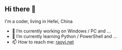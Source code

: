 ## Hi there 👋
I'm a coder, living in Hefei, China
- 🔭 I’m currently working on Windows / PC and ...
- 🌱 I’m currently learning Python / PowerShell and ...
- 📫 How to reach me: <a href="https://raoyi.net" target="_blank">raoyi.net</a>
 
<!--
**raoyi/raoyi** is a ✨ _special_ ✨ repository because its `README.md` (this file) appears on your GitHub profile.

Here are some ideas to get you started:

- 🔭 I’m currently working on ...
- 🌱 I’m currently learning ...
- 👯 I’m looking to collaborate on ...
- 🤔 I’m looking for help with ...
- 💬 Ask me about ...
- 📫 How to reach me: ...
- 😄 Pronouns: ...
- ⚡ Fun fact: ...
-->
